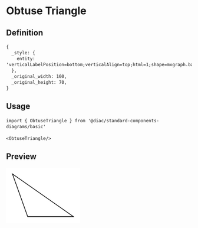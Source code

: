 # Obtuse Triangle

## Definition

```
{
  _style: { 
    entity: 'verticalLabelPosition=bottom;verticalAlign=top;html=1;shape=mxgraph.basic.obtuse_triangle;dx=0.25;',
  },
  _original_width: 100,
  _original_height: 70,
}
```

## Usage

```
import { ObtuseTriangle } from '@diac/standard-components-diagrams/basic'

<ObtuseTriangle/>
```

## Preview

<img src="./obtuse-triangle.png" width="200"/>
